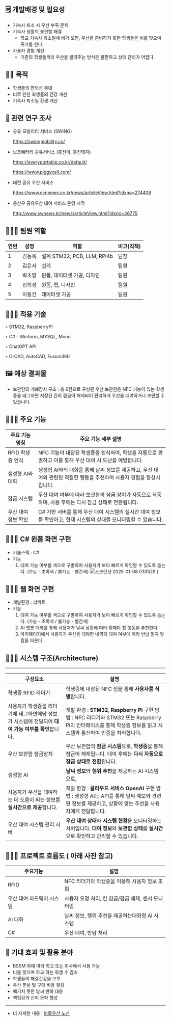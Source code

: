 ## 🗒️ **개발배경 및 필요성**

- 기숙사 퇴소 시 우산 부족 문제
- 기숙사 생활의 불편함 해결
    - 학교 기숙사 퇴소일에 비가 오면, 우산을 준비하지 못한 학생들은 비를 맞으며 귀가를 한다.
- 사용자 경험 개선
    - 기존의 학생들끼리 우산을 빌려주는 방식은 불편하고 상태 관리가 어렵다.

## 💪🏻 **목적**

- 학생들의 편의성 증대
- 비로 인한 학생들의 건강 개선
- 기숙사 퇴소일 환경 개선

## 🟰 **관련 연구 조사**

- 공유 모빌리티 서비스 (SWING)
    
    https://swingmobility.co/
    
- 보조배터리 공유서비스 (충전이, 충전돼지)
    
    https://everyportable.co.kr/default/
    
    https://www.piggycell.com/
    
- 대전 공유 우산 서비스
    
    https://www.ccnnews.co.kr/news/articleView.html?idxno=274408
    
- 용산구 공유우산 대여 서비스 운영 시작
    
    http://www.swnews.kr/news/articleView.html?idxno=46775
    

## 🧑‍🤝‍🧑 **팀원 역할**

| **연번** | **성명** | **역할** | **비고(직책)** |
| --- | --- | --- | --- |
| 1 | 김동욱 | 설계 STM32, PCB, LLM, RPi4b  | 팀장 |
| 2 | 김은서 | 설계 | 팀원 |
| 3 | 박초영 | 윈폼, 데이터셋 가공, 디자인 | 팀원 |
| 4 | 신희성 | 윈폼, 웹, 디자인 | 팀원 |
| 5 | 이동건 | 데이터셋 가공 | 팀원 |

## 👩🏻‍💻 **적용 기술**

◦ STM32, RaspberryPI

◦ C# - Winform, MYSQL, Mono

◦ ChatGPT API

◦ OrCAD, AutoCAD, Fusion360

## 🖼️ **예상 결과물**

- 보관함의 개폐장치 구조
: 총 6칸으로 구성된 우산 보관함은 NFC 기능이 있는 학생증을 태그하면 지정된 칸의 잠금이 해제되어 편리하게 우산을 대여하거나 보관할 수 있습니다.

## 🧑🏻‍💻 **주요 기능**

| **주요 기능 명칭** | **주요 기능 세부 설명** |
| --- | --- |
| RFID 학생증 인식 | NFC 기능이 내장된 학생증을 인식하여, 학생을 자동으로 판별하고 이를 통해 우산 대여 시 도난을 예방합니다. |
| 생성형 AI와 대화 | 생성형 AI와의 대화를 통해 날씨 정보를 제공하고, 우산 대여와 관련된 적절한 행동을 추천하여 사용자 경험을 향상시킵니다. |
| 잠금 시스템 | 우산 대여 여부에 따라 보관함의 잠금 장치가 자동으로 작동하며, 사용 후에는 다시 잠금 상태로 전환됩니다. |
| 우산 대여 정보 확인 | C# 기반 서버를 통해 우산 대여 시스템의 실시간 대여 정보를 확인하고, 현재 시스템의 상태를 모니터링할 수 있습니다. |

## 👩🏻‍💻 C# 윈폼 화면 구현

- 기술스택 : C#
- 기능
    1. 대여 가능 여부를 색으로 구별하여 사용자가 보다 빠르게 확인할 수 있도록 돕는다.
    (가능 - 초록색 / 불가능 - 빨간색)
        ![스크린샷 2025-01-08 033529](https://github.com/user-attachments/assets/bc2b397a-6b6f-48e9-ab6b-0f22d21d833f)
)

## 🧑🏻‍💻 웹 화면 구현

- 개발환경 : 리액트
- 기능
    1. 대여 가능 여부를 색으로 구별하여 사용자가 보다 빠르게 확인할 수 있도록 돕는다.
    (가능 - 초록색 / 불가능 - 빨간색)
    2. AI 챗봇 대화를 통해 사용자가 날씨 상황에 따라 취해야 할 행동을 추천한다.
    3. 마이페이지에서 사용자가 우산을 대여한 내역과 대여 여부에 따라 반납 일자 알림을 띄운다.

## 🧑🏻‍💻 **시스템 구조(Architecture)**

---

| **구성요소** | **설명** |
| --- | --- |
| 학생증 RFID 리더기 | 학생증에 내장된 NFC 칩을 통해 **사용자를 식별**합니다. 
사용자가 학생증을 리더기에 태그하면해당 정보가 시스템에 전달되어 **대여 가능 여부를 확인**합니다.| 개발 환경 : **STM32**, **Raspberry Pi** 구현 방법 : NFC 리더기와 STM32 또는 Raspberry Pi의 인터페이스를 통해 학생증 정보를 읽고 시스템과 통신하여 인증을 처리합니다. |
| 우산 보관함 잠금장치 | 우산 보관함의 **잠금 시스템**으로, **학생증**을 통해 잠금이 해제됩니다. 대여 후에는 **다시 자동으로 잠금 상태로 전환**됩니다. | 개발 환경 : **STM32, Raspberry Pi**구현 방법 : 전자 잠금 장치는 STM32로 제어되며, NFC 리더기나 지문 인식 센서의 인증을 받은 후 잠금 해제 및 재잠금 작업을 자동으로 수행합니다. |
| 생성형 AI | **날씨 정보**와 **행위 추천**을 제공하는 AI 시스템으로, 
사용자가 우산을 대여하는 데 도움이 되는 정보를 **실시간으로 제공**합니다. | 개발 환경 : **클라우드 서비스 OpenAI** 구현 방법 : 생성형 AI는 API를 통해 날씨 예보와 관련된 정보를 제공하고, 상황에 맞는 추천을 사용자에게 전달합니다. |
| 우산 대여 시스템 관리 서버 | **우산 대여 상태**와 **시스템 현황**을 모니터링하는 서버입니다. **대여 정보**와 **보관함 상태**를 **실시간**으로 확인하고 관리할 수 있습니다. | 개발 환경 : **C# (WinForms), MYSQL** 구현 방법 : 사용자가 시스템과 쉽게 상호작용할 수 있도록 직관적인 인터페이스를 설계합니다. WinForms을 이용하여 데스크톱 애플리케이션을 제작하거나, 웹 UI로 제공할 수 있습니다. |

## 🧑🏻‍💻 **프로젝트 흐름도 ( 아래 사진 참고)**

| **주요기능** | 설명 |
| --- | --- |
| RFID | NFC 리더기와 학생증을 이용해 사용자 정보 조회 |
| 우산 대여 하드웨어 시스템 | 사용자 요청 처리, 칸 잠금/잠금 해제, 센서 모니터링 |
| AI 대화 | 날씨 정보, 행위 추천을 제공하는대화형  AI 시스템 |
| C# | 우산 대여, 반납 처리 |
    

## 🎁 **기대 효과 및 활용 분야**

- BSSM 외에 여타 학교 또는 회사에서 사용 가능
- 비를 맞으며 하교 하는 학생 수 감소
- 학생들의 해결건강을 보호
- 우산 분실 및 구매 비용 절감
- 예기치 못한 날씨 변화 대응
- 책임감과 신뢰 문화 형성

---

- 더 자세한 내용 : [바로우산 노션](https://www.notion.so/choxaeonian/2024-BSSM-SW-14ecefb255af8055bcabf05c47dd3706)
